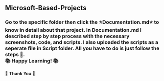 ## Microsoft-Based-Projects
### Go to the specific folder then click the :star:Documentation.md:star:&nbsp;to know in detail about that project. In Documentation.md I described step by step process with the necessary screenshots, code, and scripts. I also uploaded the scripts as a seperate file in Script folder. All you have to do is just follow the steps 🙂. <br> :books: Happy Learning! :books:
:diamond_shape_with_a_dot_inside: <b>Thank You<b> :diamond_shape_with_a_dot_inside:
